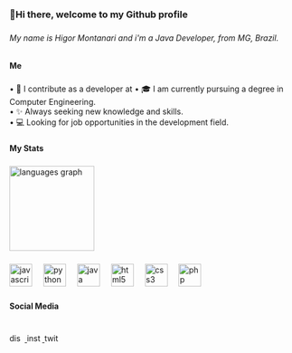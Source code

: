<h3 align="left">👋Hi there, welcome to my Github profile</h3>

###

<h6 align="left">My name is Higor Montanari and i'm a Java Developer, from MG, Brazil.</h6>

###

<h4 align="left">Me</h4>

###

<p align="left">• 🔭  I contribute as a developer at <aTechBiz.<br>• 🎓  I am currently pursuing a degree in Computer Engineering.<br>• ✨ Always seeking new knowledge and skills.<br>• 💻 Looking for job opportunities in the development field.</p>

###

<h4 align="left">My Stats</h4>

###

<div align="left">
  <img src="https://github-readme-stats.vercel.app/api/top-langs?username=AdrianGKS&locale=en&hide_title=false&layout=compact&card_width=320&langs_count=5&theme=gruvbox_light&hide_border=false&order=2" height="150" alt="languages graph"  />
</div>

###

<div align="left">
  <img src="https://cdn.jsdelivr.net/gh/devicons/devicon/icons/javascript/javascript-original.svg" height="40" alt="javascript logo"  />
  <img width="12" />
  <img src="https://cdn.jsdelivr.net/gh/devicons/devicon/icons/python/python-original.svg" height="40" alt="python logo"  />
  <img width="12" />
  <img src="https://cdn.jsdelivr.net/gh/devicons/devicon/icons/java/java-original.svg" height="40" alt="java logo"  />
  <img width="12" />
  <img src="https://cdn.jsdelivr.net/gh/devicons/devicon/icons/html5/html5-original.svg" height="40" alt="html5 logo"  />
  <img width="12" />
  <img src="https://cdn.jsdelivr.net/gh/devicons/devicon/icons/css3/css3-original.svg" height="40" alt="css3 logo"  />
  <img width="12" />
  <img src="https://cdn.jsdelivr.net/gh/devicons/devicon/icons/php/php-original.svg" height="40" alt="php logo"  />
</div>

###

<h4 align="left">Social Media</h4>

###

<br clear="both">

<div align="left">
  <a href="https://discord.gg/J25J2HwY" target="_blank">
    <img src="https://raw.githubusercontent.com/maurodesouza/profile-readme-generator/master/src/assets/icons/social/discord/default.svg" width="27" height="15" alt="discord logo"  />
  </a>
  <a href="https://www.instagram.com/montanarii_v/" target="_blank">
    <img src="https://raw.githubusercontent.com/maurodesouza/profile-readme-generator/master/src/assets/icons/social/instagram/default.svg" width="27" height="15" alt="instagram logo"  />
  </a>
  <a href="https://www.twitch.tv/montanarii_v" target="_blank">
    <img src="https://raw.githubusercontent.com/maurodesouza/profile-readme-generator/master/src/assets/icons/social/twitch/default.svg" width="27" height="15" alt="twitch logo"  />
  </a>
</div>

###
